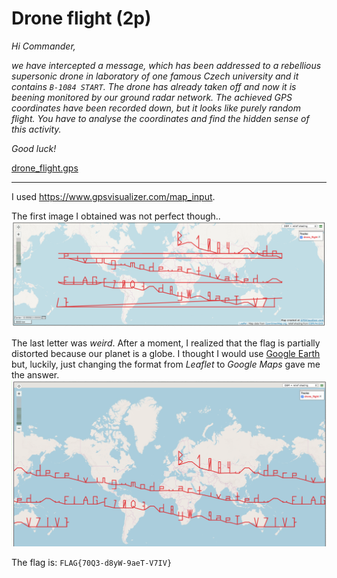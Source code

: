 # Drone flight (2p)
_Hi Commander,_

_we have intercepted a message, which has been addressed to a rebellious supersonic drone in laboratory of one famous
Czech university and it contains `B-1084 START`. The drone has already taken off and now it is beening monitored by
our ground radar network. The achieved GPS coordinates have been recorded down, but it looks like purely random
flight. You have to analyse the coordinates and find the hidden sense of this activity._

_Good luck!_

[drone_flight.gps](drone_flight.gps)

---

I used https://www.gpsvisualizer.com/map_input.
 
The first image I obtained was not perfect though..
![](drone-flight1.png)

The last letter was _weird_. After a moment, I realized that the flag is partially distorted because our planet
is a globe. I thought I would use [Google Earth](https://www.google.com/intl/cs/earth/) but, luckily, just changing
the format from _Leaflet_ to _Google Maps_ gave me the answer.
![](drone-flight2.png)

The flag is: `FLAG{70Q3-d8yW-9aeT-V7IV}`